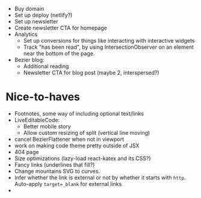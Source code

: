 * Buy domain
* Set up deploy (netlify?)
* Set up newsletter
* Create newsletter CTA for homepage
* Analytics
  * Set up conversions for things like interacting with interactive widgets
  * Track "has been read", by using IntersectionObserver on an element near the bottom of the page.
* Bezier blog:
  * Additional reading
  * Newsletter CTA for blog post (maybe 2, interspersed?)

# Nice-to-haves

* Footnotes, some way of including optional text/links
* LiveEditableCode:
  * Better mobile story
  * Allow custom resizing of split (vertical line moving)
* cancel BezierFlattener when not in viewport
* work on making code theme pretty outside of JSX
* 404 page
* Size optimizations (lazy-load react-katex and its CSS?)
* Fancy links (underlines that fill?)
* Change mountains SVG to curves.
* Infer whether the link is external or not by whether it starts with `http`. Auto-apply `target=_blank` for external links
*
